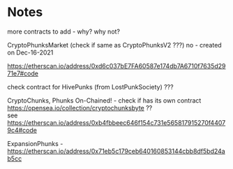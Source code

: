 # Notes


more contracts to add - why? why not?

CryptoPhunksMarket    (check if same as CryptoPhunksV2 ???)  no - created on Dec-16-2021 

<https://etherscan.io/address/0xd6c037bE7FA60587e174db7A6710f7635d2971e7#code>


check contract for HivePunks (from LostPunkSociety) ???


CryptoChunks, Phunks On-Chained! -
check if has its own contract <https://opensea.io/collection/cryptochunksbyte>  ??  
see <https://etherscan.io/address/0xb4fbbeec646f154c731e565817915270f44079c4#code>



ExpansionPhunks -
<https://etherscan.io/address/0x71eb5c179ceb640160853144cbb8df5bd24ab5cc>



